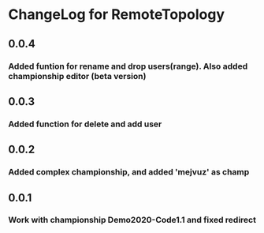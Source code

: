 # ChangeLog for RemoteTopology
## 0.0.4
### Added funtion for rename and drop users(range). Also added championship editor (beta version)
## 0.0.3 
### Added function for delete and add user
## 0.0.2 
### Added complex championship, and added 'mejvuz' as champ
## 0.0.1
### Work with championship Demo2020-Code1.1 and fixed redirect